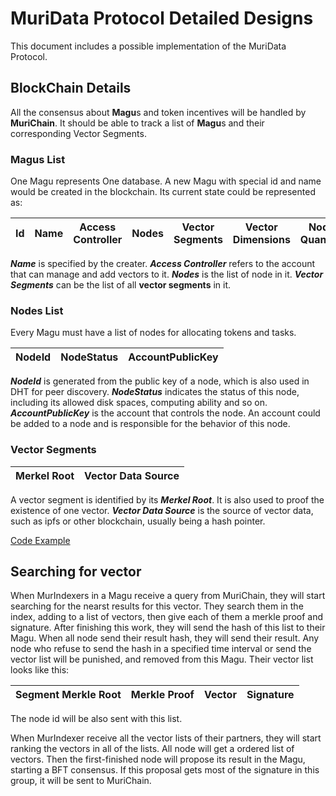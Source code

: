 # MuriData Protocol Detailed Designs

This document includes a possible implementation of the MuriData Protocol.

## BlockChain Details

All the consensus about **Magu**s and token incentives will be handled by **MuriChain**. It should be able to track a list of **Magu**s and their corresponding Vector Segments.

### Magus List

One Magu represents One database. A new Magu with special id and name would be created in the blockchain.
Its current state could be represented as:

| Id | Name | Access Controller | Nodes | Vector Segments | Vector Dimensions | Node Quantity |
|----|------|-------------------|-------|-----------------|--------------------|------------|

***Name*** is specified by the creater.
***Access Controller*** refers to the account that can manage and add vectors to it.
***Nodes*** is the list of node in it.
***Vector Segments*** can be the list of all **vector segments** in it.

### Nodes List

Every Magu must have a list of nodes for allocating tokens and tasks.

| NodeId | NodeStatus | AccountPublicKey |
|--------|------------|------------------|

***NodeId*** is generated from the public key of a node, which is also used in DHT for peer discovery.
***NodeStatus*** indicates the status of this node, including its allowed disk spaces, computing ability and so on.
***AccountPublicKey*** is the account that controls the node. An account could be added to a node and is responsible for the behavior of this node.

### Vector Segments

| Merkel Root | Vector Data Source |
|-------------|--------------------|

A vector segment is identified by its ***Merkel Root***. It is also used to proof the existence of one vector. 
***Vector Data Source*** is the source of vector data, such as ipfs or other blockchain, usually being a hash pointer.

[Code Example](examples/vector_segment.py)

## Searching for vector

When MurIndexers in a Magu receive a query from MuriChain, they will start searching for the nearst results for this vector. They search them in the index, adding to a list of vectors, then give each of them a merkle proof and signature. After finishing this work, they will send the hash of this list to their Magu. When all node send their result hash, they will send their result. Any node who refuse to send the hash in a specified time interval or send the vector list will be punished, and removed from this Magu.
Their vector list looks like this:

| Segment Merkle Root | Merkle Proof | Vector | Signature |
|---------------------|--------------|--------|-----------|

The node id will be also sent with this list.

When MurIndexer receive all the vector lists of their partners, they will start ranking the vectors in all of the lists. All node will get a ordered list of vectors. Then the first-finished node will propose its result in the Magu, starting a BFT consensus. If this proposal gets most of the signature in this group, it will be sent to MuriChain.

